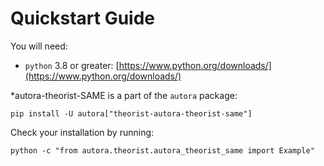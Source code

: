 # Quickstart Guide

You will need:

- `python` 3.8 or greater: [https://www.python.org/downloads/](https://www.python.org/downloads/)

*autora-theorist-SAME is a part of the `autora` package:

```shell
pip install -U autora["theorist-autora-theorist-same"]
```


Check your installation by running:
```shell
python -c "from autora.theorist.autora_theorist_same import Example"
```
